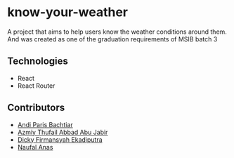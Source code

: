 # know-your-weather

A project that aims to help users know the weather conditions around them. 
And was created as one of the graduation requirements of MSIB batch 3

## Technologies

- React
- React Router

## Contributors

- [Andi Paris Bachtiar](https://github.com)
- [Azmiy Thufail Abbad Abu Jabir](https://github.com/ansthsys)
- [Dicky Firmansyah Ekadiputra](https://github.com)
- [Naufal Anas](https://github.com)
